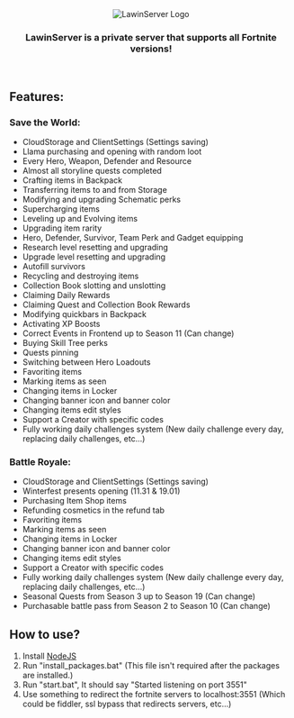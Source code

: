 <div align=center>
  <img src="https://cdn.discordapp.com/attachments/927739901540188200/930871981874757632/lawinserver.png" alt="LawinServer Logo">

  ### LawinServer is a private server that supports all Fortnite versions!
  
</div>
<br>

## Features:

### Save the World:
- CloudStorage and ClientSettings (Settings saving)
- Llama purchasing and opening with random loot
- Every Hero, Weapon, Defender and Resource
- Almost all storyline quests completed
- Crafting items in Backpack
- Transferring items to and from Storage
- Modifying and upgrading Schematic perks
- Supercharging items
- Leveling up and Evolving items
- Upgrading item rarity
- Hero, Defender, Survivor, Team Perk and Gadget equipping
- Research level resetting and upgrading
- Upgrade level resetting and upgrading
- Autofill survivors
- Recycling and destroying items
- Collection Book slotting and unslotting
- Claiming Daily Rewards
- Claiming Quest and Collection Book Rewards
- Modifying quickbars in Backpack
- Activating XP Boosts
- Correct Events in Frontend up to Season 11 (Can change)
- Buying Skill Tree perks
- Quests pinning
- Switching between Hero Loadouts
- Favoriting items
- Marking items as seen
- Changing items in Locker
- Changing banner icon and banner color
- Changing items edit styles
- Support a Creator with specific codes
- Fully working daily challenges system (New daily challenge every day, replacing daily challenges, etc...)

### Battle Royale:
- CloudStorage and ClientSettings (Settings saving)
- Winterfest presents opening (11.31 & 19.01)
- Purchasing Item Shop items
- Refunding cosmetics in the refund tab
- Favoriting items
- Marking items as seen
- Changing items in Locker
- Changing banner icon and banner color
- Changing items edit styles
- Support a Creator with specific codes
- Fully working daily challenges system (New daily challenge every day, replacing daily challenges, etc...)
- Seasonal Quests from Season 3 up to Season 19 (Can change)
- Purchasable battle pass from Season 2 to Season 10 (Can change)

## How to use?
1) Install [NodeJS](https://nodejs.org/en/)
2) Run "install_packages.bat" (This file isn't required after the packages are installed.)
3) Run "start.bat", It should say "Started listening on port 3551"
4) Use something to redirect the fortnite servers to localhost:3551 (Which could be fiddler, ssl bypass that redirects servers, etc...)
